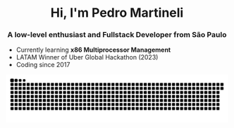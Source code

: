 <h1 align="center">Hi, I'm Pedro Martineli</h1>
<h3 align="center">A low-level enthusiast and Fullstack Developer from São Paulo</h3>

- Currently learning **x86 Multiprocessor Management**
- LATAM Winner of Uber Global Hackathon (2023)
- Coding since 2017

<picture>
  <source media="(prefers-color-scheme: dark)" srcset="https://raw.githubusercontent.com/martinelipedro/martinelipedro/output/github-contribution-grid-snake-dark.svg">
  <source media="(prefers-color-scheme: light)" srcset="https://raw.githubusercontent.com/martinelipedro/martinelipedro/output/github-contribution-grid-snake.svg">
  <img alt="github contribution grid snake animation" src="https://raw.githubusercontent.com/martinelipedro/martinelipedro/output/github-contribution-grid-snake.svg">
</picture>

